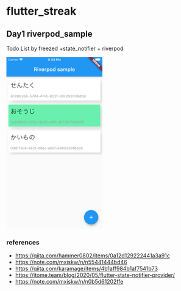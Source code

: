 # flutter_streak
## Day1 riverpod_sample
Todo List by freezed +state_notifier + riverpod

<img src="./figs/fig1.png" width="50%" />

### references
- <https://qiita.com/hammer0802/items/0a12d129222441a3a91c>
- <https://note.com/mxiskw/n/n55441444bd46>
- <https://qiita.com/karamage/items/4b1aff984b1af7541b73>
- <https://itome.team/blog/2020/05/flutter-state-notifier-provider/>
- <https://note.com/mxiskw/n/n0b5d61202ffe>